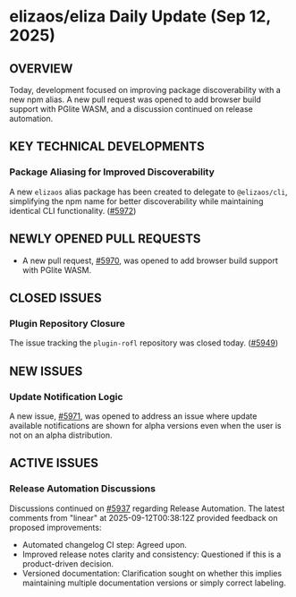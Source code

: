 # elizaos/eliza Daily Update (Sep 12, 2025)
## OVERVIEW 
Today, development focused on improving package discoverability with a new npm alias. A new pull request was opened to add browser build support with PGlite WASM, and a discussion continued on release automation.

## KEY TECHNICAL DEVELOPMENTS

### Package Aliasing for Improved Discoverability
A new `elizaos` alias package has been created to delegate to `@elizaos/cli`, simplifying the npm name for better discoverability while maintaining identical CLI functionality. ([#5972](https://github.com/elizaos/eliza/pull/5972))

## NEWLY OPENED PULL REQUESTS
- A new pull request, [#5970](https://github.com/elizaos/eliza/pull/5970), was opened to add browser build support with PGlite WASM.

## CLOSED ISSUES

### Plugin Repository Closure
The issue tracking the `plugin-rofl` repository was closed today. ([#5949](https://github.com/elizaos/eliza/issues/5949))

## NEW ISSUES

### Update Notification Logic
A new issue, [#5971](https://github.com/elizaos/eliza/issues/5971), was opened to address an issue where update available notifications are shown for alpha versions even when the user is not on an alpha distribution.

## ACTIVE ISSUES

### Release Automation Discussions
Discussions continued on [#5937](https://github.com/elizaos/eliza/issues/5937) regarding Release Automation. The latest comments from "linear" at 2025-09-12T00:38:12Z provided feedback on proposed improvements:
- Automated changelog CI step: Agreed upon.
- Improved release notes clarity and consistency: Questioned if this is a product-driven decision.
- Versioned documentation: Clarification sought on whether this implies maintaining multiple documentation versions or simply correct labeling.